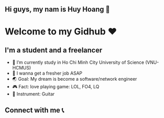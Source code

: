 ## Hi guys, my nam is Huy Hoang 👋

# Welcome to my Gidhub ❤️

## I'm a student and a freelancer

- 🔭 I’m currently study in Ho Chi Minh City University of Science (VNU- HCMUS)
- 🌱 I wanna get a fresher job ASAP
- 🌏 Goal: My dream is become a software/network engineer
- 🎮 Fact: Iove playing game: LOL, FO4, LQ
- 🎸 Instrument: Guitar

## Connect with me 📞
